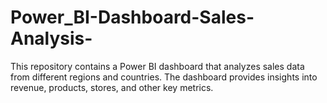 # Power_BI-Dashboard-Sales-Analysis-
This repository contains a Power BI dashboard that analyzes sales data from different regions and countries. The dashboard provides insights into revenue, products, stores, and other key metrics.
